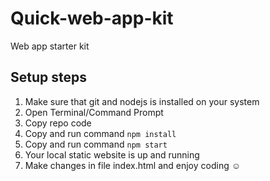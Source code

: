 # Quick-web-app-kit
Web app starter kit

## Setup steps

1. Make sure that git and nodejs is installed on your system
1. Open Terminal/Command Prompt
2. Copy repo code
3. Copy and run command `npm install`
4. Copy and run command `npm start`
5. Your local static website is up and running
6. Make changes in file index.html and enjoy coding :relaxed:
